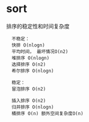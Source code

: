# sort
排序的稳定性和时间复杂度  

      不稳定：
      快排 O(nlogn)
      平均时间， 最坏情况O(n2)
      堆排序 O(nlogn)
      选择排序 O(n2)
      希尔排序 O(nlogn)

      稳定：
      冒泡排序 O(n2)

      插入排序 O(n2)
      归并排序 O(nlogn)
      桶排序 O(n) 额外空间复杂度O(n)
